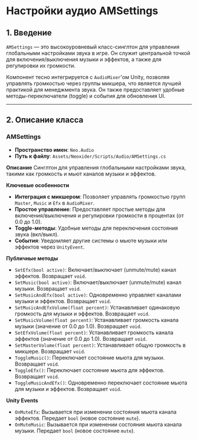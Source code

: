 # Настройки аудио AMSettings

## 1. Введение

`AMSettings` — это высокоуровневый класс-синглтон для управления глобальными настройками звука в игре. Он служит центральной точкой для включения/выключения музыки и эффектов, а также для регулировки их громкости.

Компонент тесно интегрируется с `AudioMixer`'ом Unity, позволяя управлять громкостью через группы микшера, что является лучшей практикой для менеджмента звука. Он также предоставляет удобные методы-переключатели (toggle) и события для обновления UI.

---

## 2. Описание класса

### AMSettings
- **Пространство имен**: `Neo.Audio`
- **Путь к файлу**: `Assets/Neoxider/Scripts/Audio/AMSettings.cs`

**Описание**
Синглтон для управления глобальными настройками звука, такими как громкость и мьют каналов музыки и эффектов.

**Ключевые особенности**
- **Интеграция с микшером**: Позволяет управлять громкостью групп `Master`, `Music` и `Efx` в `AudioMixer`.
- **Простое управление**: Предоставляет простые методы для включения/выключения и регулировки громкости в процентах (от 0.0 до 1.0).
- **Toggle-методы**: Удобные методы для переключения состояния звука (вкл/выкл).
- **События**: Уведомляет другие системы о мьюте музыки или эффектов через `UnityEvent`.

**Публичные методы**
- `SetEfx(bool active)`: Включает/выключает (unmute/mute) канал эффектов. Возвращает `void`.
- `SetMusic(bool active)`: Включает/выключает (unmute/mute) канал музыки. Возвращает `void`.
- `SetMusicAndEfx(bool active)`: Одновременно управляет каналами музыки и эффектов. Возвращает `void`.
- `SetMusicAndEfxVolume(float percent)`: Устанавливает одинаковую громкость для музыки и эффектов. Возвращает `void`.
- `SetMusicVolume(float percent)`: Устанавливает громкость канала музыки (значение от 0.0 до 1.0). Возвращает `void`.
- `SetEfxVolume(float percent)`: Устанавливает громкость канала эффектов (значение от 0.0 до 1.0). Возвращает `void`.
- `SetMasterVolume(float percent)`: Устанавливает общую громкость в микшере. Возвращает `void`.
- `ToggleMusic()`: Переключает состояние мьюта для музыки. Возвращает `void`.
- `ToggleEfx()`: Переключает состояние мьюта для эффектов. Возвращает `void`.
- `ToggleMusicAndEfx()`: Одновременно переключает состояние мьюта для музыки и эффектов. Возвращает `void`.

**Unity Events**
- `OnMuteEfx`: Вызывается при изменении состояния мьюта канала эффектов. Передает `bool` (новое состояние `mute`).
- `OnMuteMusic`: Вызывается при изменении состояния мьюта канала музыки. Передает `bool` (новое состояние `mute`).
